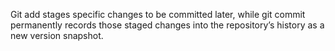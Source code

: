 Git add stages specific changes to be committed later, while git commit permanently records those staged changes into the repository’s history as a new version snapshot.
